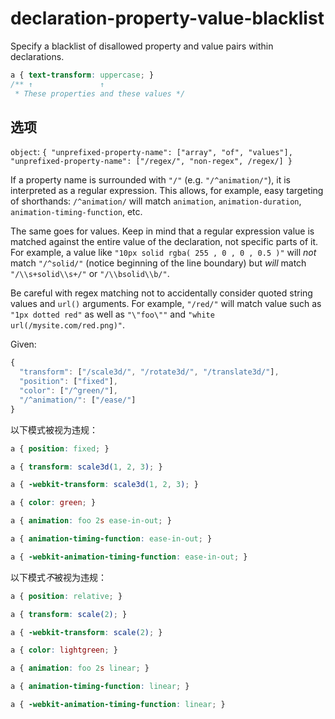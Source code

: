 # declaration-property-value-blacklist

Specify a blacklist of disallowed property and value pairs within declarations.

```css
a { text-transform: uppercase; }
/** ↑               ↑
 * These properties and these values */
```

## 选项

`object`: `{
  "unprefixed-property-name": ["array", "of", "values"],
  "unprefixed-property-name": ["/regex/", "non-regex", /regex/]
}`

If a property name is surrounded with `"/"` (e.g. `"/^animation/"`), it is interpreted as a regular expression. This allows, for example, easy targeting of shorthands: `/^animation/` will match `animation`, `animation-duration`, `animation-timing-function`, etc.

The same goes for values. Keep in mind that a regular expression value is matched against the entire value of the declaration, not specific parts of it. For example, a value like `"10px solid rgba( 255 , 0 , 0 , 0.5 )"` will *not* match `"/^solid/"` (notice beginning of the line boundary) but *will* match `"/\\s+solid\\s+/"` or `"/\\bsolid\\b/"`.

Be careful with regex matching not to accidentally consider quoted string values and `url()` arguments. For example, `"/red/"` will match value such as `"1px dotted red"` as well as `"\"foo\""` and `"white url(/mysite.com/red.png)"`.

Given:

```js
{
  "transform": ["/scale3d/", "/rotate3d/", "/translate3d/"],
  "position": ["fixed"],
  "color": ["/^green/"],
  "/^animation/": ["/ease/"]
}
```

以下模式被视为违规：

```css
a { position: fixed; }
```

```css
a { transform: scale3d(1, 2, 3); }
```

```css
a { -webkit-transform: scale3d(1, 2, 3); }
```

```css
a { color: green; }
```

```css
a { animation: foo 2s ease-in-out; }
```

```css
a { animation-timing-function: ease-in-out; }
```

```css
a { -webkit-animation-timing-function: ease-in-out; }
```

以下模式*不*被视为违规：

```css
a { position: relative; }
```

```css
a { transform: scale(2); }
```

```css
a { -webkit-transform: scale(2); }
```

```css
a { color: lightgreen; }
```

```css
a { animation: foo 2s linear; }
```

```css
a { animation-timing-function: linear; }
```

```css
a { -webkit-animation-timing-function: linear; }
```
